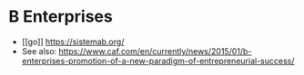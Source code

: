 # B Enterprises

- [[go]] https://sistemab.org/
- See also: https://www.caf.com/en/currently/news/2015/01/b-enterprises-promotion-of-a-new-paradigm-of-entrepreneurial-success/


